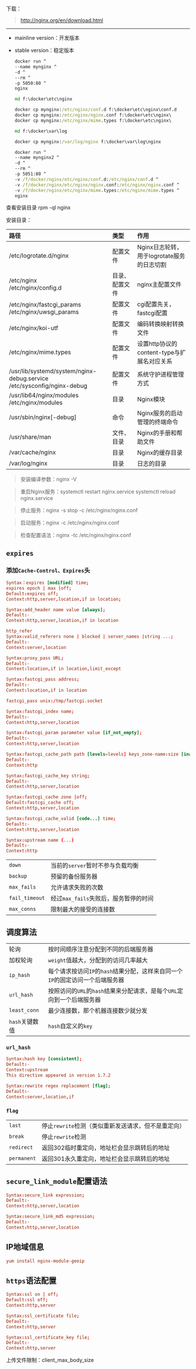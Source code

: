 下载：
> http://nginx.org/en/download.html

----------

- mainline version：开发版本
- stable version：稳定版本

    ```cmd
    docker run ^
    --name mynginx ^
    -d ^
    --rm ^
    -p 5050:80 ^
    nginx

    md f:\docker\etc\nginx
    
    docker cp mynginx:/etc/nginx/conf.d f:\docker\etc\nginx\conf.d
    docker cp mynginx:/etc/nginx/nginx.conf f:\docker\etc\nginx\
    docker cp mynginx:/etc/nginx/mime.types f:\docker\etc\nginx\

    md f:\docker\var\log

    docker cp mynginx:/var/log/nginx f:\docker\var\log\nginx
    
    docker run ^
    --name mynginx2 ^
    -d ^
    --rm ^
    -p 5051:80 ^
    -v /f/docker/nginx/etc/nginx/conf.d:/etc/nginx/conf.d ^
    -v /f/docker/nginx/etc/nginx/nginx.conf:/etc/nginx/nginx.conf ^
    -v /f/docker/nginx/etc/nginx/mime.types:/etc/nginx/mime.types ^
    nginx
    ```

 查看安装目录
 rpm -ql nginx

安装目录：

|路径|类型|作用|
|:-------|:-------|:-------|
|/etc/logrotate.d/nginx|配置文件|Nginx日志轮转，用于logrotate服务的日志切割|
|/etc/nginx<br>/etc/nginx/config.d|目录、配置文件|nginx主配置文件|
|/etc/nginx/fastcgi_params<br>/etc/nginx/uwsgi_params|配置文件|cgi配置先关，fastcgi配置|
|/etc/nginx/koi-utf|配置文件|编码转换映射转换文件|
|/etc/nginx/mime.types|配置文件|设置http协议的content-type与扩展名对应关系|
|/usr/lib/systemd/system/nginx-debug.service<br>/etc/sysconfig/nginx-debug|配置文件|系统守护进程管理方式|
|/usr/lib64/nginx/modules<br>/etc/nginx/modules|目录|Nginx模块|
|/usr/sbin/nginx[-debug]|命令|Nginx服务的启动管理的终端命令|
|/usr/share/man|文件、目录|Nginx的手册和帮助文件|
|/var/cache/nginx|目录|Nginx的缓存目录|
|/var/log/nginx|目录|日志的目录|

> 安装编译参数：nginx -V

>重启Nginx服务：systemctl restart nginx.service
systemctl reload nginx.service

>停止服务：nginx -s stop -c /etc/nginx/nginx.conf

>启动服务：nginx -c /etc/nginx/nginx.conf

>检查配置语法：nginx -tc /etc/nginx/nginx.conf

## `expires`
### 添加`Cache-Control、Expires`头
``` conf
Syntax：expires [modified] time;
expires epoch | max |off;
Default:expires off;
Context:http,server,location,if in location;
```
``` conf
Syntax:add_header name value [always];
Default:-
Context:http,server,location,if in location
```
``` conf
http_refer
Syntax:valid_referers none | blocked | server_names |string ...;
Default:-
Context:server,location
```
``` conf
Syntax:proxy_pass URL;
Default:-
Context:location,if in location,limit_except
```
``` conf
Syntax:fastcgi_pass address;
Default:-
Context:location,if in location

fastcgi_pass unix:/tmp/fastcgi.socket
```
``` conf
Syntax:fastcgi_index name;
Default:-
Context:http,server,location
```
``` conf
Syntax:fastcgi_param parameter value [if_not_empty];
Default:-
Context:http,server,location
```
``` conf
Syntax:fastcgi_cache_path path [levels=levels] keys_zone-name:size [inactive=time] [max_size=size]...;
Default:-
Context:http
```
``` conf
Syntax:fastcgi_cache_key string;
Default:-
Context:http,server,location
```
``` conf
Syntax:fastcgi_cache zone |off;
Default:fastcgi_cache off;
Context:http,server,location
```
``` conf
Syntax:fastcgi_cache_valid [code...] time;
Default:-
Context:http,server,location
```
``` conf
Syntax:upstream name {...}
Default:-
Context:http
```
|||
|:-----|:-----|
|`down`|当前的`server`暂时不参与负载均衡|
|`backup`|预留的备份服务器|
|`max_fails`|允许请求失败的次数|
|`fail_timeout`|经过`max_fails`失败后，服务暂停的时间|
|`max_conns`|限制最大的接受的连接数|

## 调度算法
|||
|:-----|:-----|
|轮询|按时间顺序注意分配到不同的后端服务器|
|加权轮询|`weight`值越大，分配到的访问几率越大|
|`ip_hash`|每个请求按访问`IP`的`hash`结果分配，这样来自同一个`IP`的固定访问一个后端服务器|
|`url_hash`|按照访问的`URL`的`hash`结果来分配请求，是每个`URL`定向到一个后端服务器|
|`least_conn`|最少连接数，那个机器连接数少就分发|
|`hash`关键数值|`hash`自定义的`key`|
### `url_hash`
``` conf
Syntax:hash key [consistent];
Default:-
Context:upstream
This directive appeared in version 1.7.2
```
``` conf
Syntax:rewrite regex replacement [flag];
Default:-
Context:server,location,if
```
### `flag`
|||
|:-----|:-----|
|`last`|停止`rewrite`检测（类似重新发送请求，但不是重定向）|
|`break`|停止`rewrite`检测|
|`redirect`|返回302临时重定向，地址栏会显示跳转后的地址|
|`permanent`|返回301永久重定向，地址栏会显示跳转后的地址|
## `secure_link_module`配置语法
``` conf
Syntax:secure_link expression;
Default:-
Context:http,server,location
```
``` conf
Syntax:secure_link_md5 expression;
Default:-
Context:http,server,location
```
## IP地域信息
``` conf
yum install nginx-module-geoip
```
## `https`语法配置
``` conf
Syntax:ssl on | off;
Default:ssl off;
Context:http,server
```
``` conf
Syntax:ssl_certificate file;
Default:-
Context:http,server
```
``` conf
Syntax:ssl_certificate_key file;
Default:-
Context:http,server
```
上传文件限制：client_max_body_size